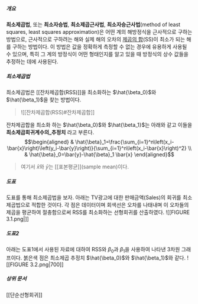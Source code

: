 ##### 개요
**최소제곱법**, 또는 **최소자승법**, **최소제곱근사법**, **최소자승근사법**(method of least squares, least squares approximation)은 어떤 계의 해방정식을 근사적으로 구하는 방법으로, 근사적으로 구하려는 해와 실제 해의 오차의 [제곱의 합](https://ko.wikipedia.org/wiki/%EC%A0%9C%EA%B3%B1%EC%9D%98_%ED%95%A9 "제곱의 합")(SS)이 최소가 되는 해를 구하는 방법이다.
이 방법은 값을 정확하게 측정할 수 없는 경우에 유용하게 사용될 수 있으며, 특히 그 계의 방정식이 어떤 형태인지를 알고 있을 때 방정식의 상수 값들을 추정하는 데에 사용된다.

##### 최소제곱법
최소제곱법은 [[잔차제곱합(RSS)]]을 최소화하는  $\hat{\beta_0}$와 $\hat{\beta_1}$을 찾는 방법이다.
>![[잔차제곱합(RSS)#잔차제곱합]]

잔차제곱합을 최소화 하는   $\hat{\beta_0}$와 $\hat{\beta_1}$는 아래와 같고 이들을 **최소제곱회귀계수의_추정치** 라고 부른다.
$$\begin{aligned}
& \hat{\beta}_1=\frac{\sum_{i=1}^n\left(x_i-\bar{x}\right)\left(y_i-\bar{y}\right)}{\sum_{i=1}^n\left(x_i-\bar{x}\right)^2} \\
& \hat{\beta}_0=\bar{y}-\hat{\beta}_1 \bar{x}
\end{aligned}$$
> 여기서 $\bar{x}$와 $\bar{y}$는 [[표본평균]](sample mean)이다.


##### 도표
도표를 통해 최소제곱법을 보자.
아래는 TV광고에 대한 판매금액(Sales)의 회귀를 최소제곱법으로 적합한 것이다. 각 점은 데이터이며 회색선은 오차를 나태내며 이 오차들의 제곱을 평균하여 절충함으로써 RSS를 최소화하는 선형회귀를 산출하였다.
![[FIGURE 3.1.png|]]

##### 도표2
아래는 도표1에서 사용된 자료에 대하여 RSS와 $\beta_0$과 $\beta_1$을 사용하여 나타낸 3차원 그래프이다.
붉은색 점은 최소제곱 추정치 $\hat{\beta_0}$와 $\hat{\beta_1}$와 같다.
![[FIGURE 3.2.png|700]]

##### 상위 문서
[[단순선형회귀]]